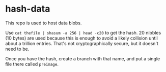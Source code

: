 # hash-data

This repo is used to host data blobs.

Use `cat thefile | shasum -a 256 | head -c20` to get the hash. 20 nibbles
(10 bytes) are used because this is enough to avoid a likely collision until
about a trillion entries. That's not cryptographically secure, but it doesn't
need to be.

Once you have the hash, create a branch with that name, and put a single file
there called `preimage`.

